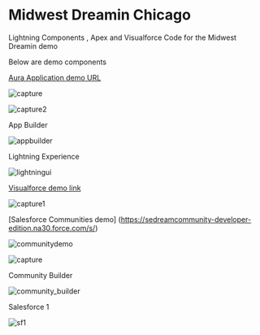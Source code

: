 # Midwest Dreamin Chicago
Lightning Components , Apex and Visualforce Code for the Midwest Dreamin demo 

<p> Below are demo components </p>

[Aura Application demo URL ](https://sedreambmo-dev-ed.lightning.force.com/c/SalesLeaderBoardApp.app)

![capture](https://cloud.githubusercontent.com/assets/2276156/12876744/96ee0c58-cdd4-11e5-86b6-f09f2dbc0e00.PNG)


![capture2](https://cloud.githubusercontent.com/assets/2276156/12876786/3df68430-cdd5-11e5-83df-5d3e09cb9092.PNG)

App Builder

![appbuilder](https://cloud.githubusercontent.com/assets/2276156/13589605/11a579de-e4a7-11e5-96b7-12cc2ef962b3.PNG)

Lightning Experience

![lightningui](https://cloud.githubusercontent.com/assets/2276156/13590193/dc9adc70-e4ab-11e5-87c8-a1344753f42d.PNG)

[Visualforce demo link  ](https://sedreambmo-dev-ed--c.na30.visual.force.com/apex/SalesLeaderBoard)

![capture1](https://cloud.githubusercontent.com/assets/2276156/12876763/df8080cc-cdd4-11e5-9493-57ff4d7b3ced.PNG)

[Salesforce Communities demo] (https://sedreamcommunity-developer-edition.na30.force.com/s/)

![communitydemo](https://cloud.githubusercontent.com/assets/2276156/13037184/757e4fe0-d349-11e5-979e-6ed42a618f4e.PNG)


![capture](https://cloud.githubusercontent.com/assets/2276156/13037190/930d1492-d349-11e5-98a8-2b26a5c49d84.PNG)

Community Builder

![community_builder](https://cloud.githubusercontent.com/assets/2276156/13589619/30d7a930-e4a7-11e5-9013-57a34da4ac57.PNG)

Salesforce 1


![sf1](https://cloud.githubusercontent.com/assets/2276156/13589629/468e8442-e4a7-11e5-9907-9b0d2acab64e.PNG)
